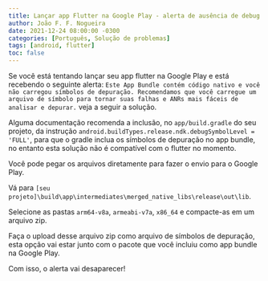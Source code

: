 ```yaml
---
title: Lançar app Flutter na Google Play - alerta de ausência de debug symbols
author: João F. F. Nogueira
date: 2021-12-24 08:00:00 -0300
categories: [Português, Solução de problemas]
tags: [android, flutter]
toc: false
---
```


Se você está tentando lançar seu app flutter na Google Play e está recebendo o seguinte alerta: `Este App Bundle contém código nativo e você não carregou símbolos de depuração. Recomendamos que você carregue um arquivo de símbolo para tornar suas falhas e ANRs mais fáceis de analisar e depurar.` veja a seguir a solução.

Alguma documentação recomenda a inclusão, no `app/build.gradle` do seu projeto, da instrução `android.buildTypes.release.ndk.debugSymbolLevel = 'FULL'`, para que o gradle inclua os símbolos de depuração no app bundle, no entanto esta solução não é compatível com o flutter no momento.

Você pode pegar os arquivos diretamente para fazer o envio para o Google Play.

Vá para `[seu projeto]\build\app\intermediates\merged_native_libs\release\out\lib`.

Selecione as pastas `arm64-v8a`, `armeabi-v7a`, `x86_64` e compacte-as em um arquivo zip.

Faça o upload desse arquivo zip como arquivo de símbolos de depuração, esta opção vai estar junto com o pacote que você incluiu como app bundle na Google Play.

Com isso, o alerta vai desaparecer!